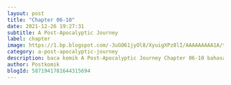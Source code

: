```yaml
---
layout: post 
title: "Chapter 06-10"
date: 2021-12-26 19:27:31
subtitle: A Post-Apocalyptic Journey
label: chapter
image: https://1.bp.blogspot.com/-3uGO61jyOl8/XyuigXPz8lI/AAAAAAAAA1A/ty5_UF9TT0MDvF5x5Q8852dZUxs4Y32jQCLcBGAsYHQ/s72-c/A-Post-Apocalyptic-Journe.jpg
category: a-post-apocalyptic-journey
description: baca komik A Post-Apocalyptic Journey Chapter 06-10 bahasa indonesia 
author: Postkomik
blogId: 5871941781644315694
---
```

